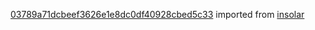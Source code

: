 [03789a71dcbeef3626e1e8dc0df40928cbed5c33](https://github.com/insolar/insolar/commit/03789a71dcbeef3626e1e8dc0df40928cbed5c33) imported from [insolar](https://github.com/insolar/insolar)

